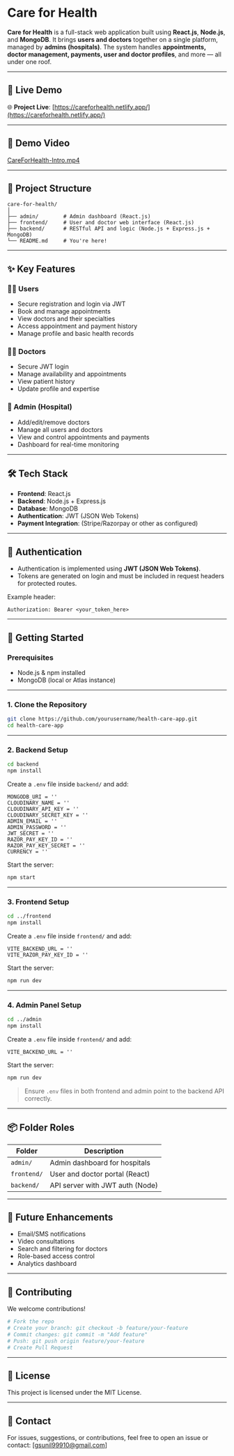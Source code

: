 # Care for Health

**Care for Health** is a full-stack web application built using **React.js**, **Node.js**, and **MongoDB**. It brings **users and doctors** together on a single platform, managed by **admins (hospitals)**. The system handles **appointments, doctor management, payments, user and doctor profiles**, and more — all under one roof.

---

## 🔗 Live Demo

🌐 **Project Live**: [https://careforhealth.netlify.app/](https://careforhealth.netlify.app/)  

---

## 🔗 Demo Video
[CareForHealth-Intro.mp4](https://github.com/user-attachments/assets/e30ebca4-5b42-4eed-8863-4c14f3c79f1c)

---

## 📁 Project Structure

```
care-for-health/
│
├── admin/        # Admin dashboard (React.js)
├── frontend/     # User and doctor web interface (React.js)
├── backend/      # RESTful API and logic (Node.js + Express.js + MongoDB)
└── README.md     # You're here!
```

---

## ✨ Key Features

### 🧑‍⚕️ Users
- Secure registration and login via JWT
- Book and manage appointments
- View doctors and their specialties
- Access appointment and payment history
- Manage profile and basic health records

### 👨‍⚕️ Doctors
- Secure JWT login
- Manage availability and appointments
- View patient history
- Update profile and expertise

### 🏥 Admin (Hospital)
- Add/edit/remove doctors
- Manage all users and doctors
- View and control appointments and payments
- Dashboard for real-time monitoring

---

## 🛠 Tech Stack

- **Frontend**: React.js
- **Backend**: Node.js + Express.js
- **Database**: MongoDB
- **Authentication**: JWT (JSON Web Tokens)
- **Payment Integration**: (Stripe/Razorpay or other as configured)

---

## 🔐 Authentication

- Authentication is implemented using **JWT (JSON Web Tokens)**.
- Tokens are generated on login and must be included in request headers for protected routes.

Example header:
```
Authorization: Bearer <your_token_here>
```

---

## 🚀 Getting Started

### Prerequisites
- Node.js & npm installed
- MongoDB (local or Atlas instance)

---

### 1. Clone the Repository

```bash
git clone https://github.com/yourusername/health-care-app.git
cd health-care-app
```

---

### 2. Backend Setup

```bash
cd backend
npm install
```

Create a `.env` file inside `backend/` and add:

```env
MONGODB_URI = ''
CLOUDINARY_NAME = ''
CLOUDINARY_API_KEY = ''
CLOUDINARY_SECRET_KEY = ''
ADMIN_EMAIL = ''
ADMIN_PASSWORD = ''
JWT_SECRET = ''
RAZOR_PAY_KEY_ID = ''
RAZOR_PAY_KEY_SECRET = ''
CURRENCY = ''
```

Start the server:
```bash
npm start
```

---

### 3. Frontend Setup

```bash
cd ../frontend
npm install
```

Create a `.env` file inside `frontend/` and add:

```env
VITE_BACKEND_URL = ''
VITE_RAZOR_PAY_KEY_ID = ''
```

Start the server:
```bash
npm run dev
```
---

### 4. Admin Panel Setup

```bash
cd ../admin
npm install
```

Create a `.env` file inside `frontend/` and add:

```env
VITE_BACKEND_URL = ''
```

Start the server:
```bash
npm run dev
```

> Ensure `.env` files in both frontend and admin point to the backend API correctly.

---

## 📦 Folder Roles

| Folder     | Description                       |
|------------|-----------------------------------|
| `admin/`   | Admin dashboard for hospitals     |
| `frontend/`| User and doctor portal (React)    |
| `backend/` | API server with JWT auth (Node)   |

---

## 🔮 Future Enhancements

- Email/SMS notifications
- Video consultations
- Search and filtering for doctors
- Role-based access control
- Analytics dashboard

---

## 🤝 Contributing

We welcome contributions!

```bash
# Fork the repo
# Create your branch: git checkout -b feature/your-feature
# Commit changes: git commit -m "Add feature"
# Push: git push origin feature/your-feature
# Create Pull Request
```

---

## 📄 License

This project is licensed under the MIT License.

---

## 📧 Contact

For issues, suggestions, or contributions, feel free to open an issue or contact: [gsunil99910@gmail.com]
